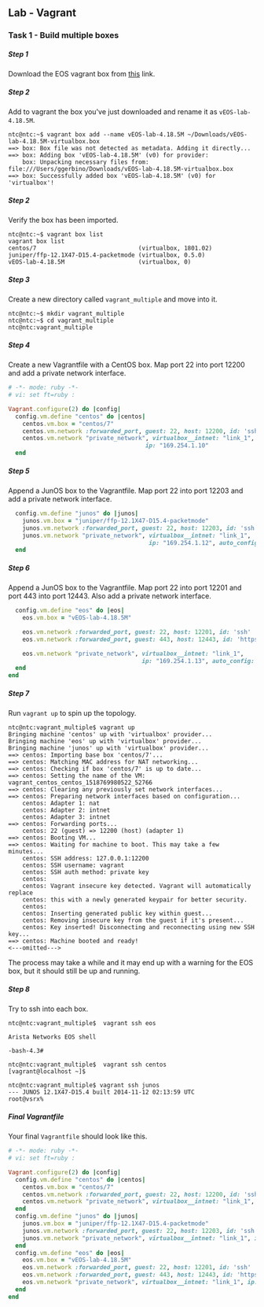 ## Lab - Vagrant

### Task 1 - Build multiple boxes

##### Step 1

Download the EOS vagrant box from [this](https://drive.google.com/drive/folders/1OQvC7qCFygTRXuR76xqt2fBovcgbOy_7) link.

##### Step 2

Add to vagrant the box you've just downloaded and rename it as `vEOS-lab-4.18.5M`.

```
ntc@ntc:~$ vagrant box add --name vEOS-lab-4.18.5M ~/Downloads/vEOS-lab-4.18.5M-virtualbox.box
==> box: Box file was not detected as metadata. Adding it directly...
==> box: Adding box 'vEOS-lab-4.18.5M' (v0) for provider:
    box: Unpacking necessary files from: file:///Users/ggerbino/Downloads/vEOS-lab-4.18.5M-virtualbox.box
==> box: Successfully added box 'vEOS-lab-4.18.5M' (v0) for 'virtualbox'!
```


##### Step 2

Verify the box has been imported.

```
ntc@ntc:~$ vagrant box list
vagrant box list
centos/7                             (virtualbox, 1801.02)
juniper/ffp-12.1X47-D15.4-packetmode (virtualbox, 0.5.0)
vEOS-lab-4.18.5M                     (virtualbox, 0)
```


##### Step 3

Create a new directory called `vagrant_multiple` and move into it.

```
ntc@ntc:~$ mkdir vagrant_multiple
ntc@ntc:~$ cd vagrant_multiple
ntc@ntc:vagrant_multiple
```

##### Step 4

Create a new Vagrantfile with a CentOS box. Map port 22 into port 12200 and add a private network interface.

```ruby
# -*- mode: ruby -*-
# vi: set ft=ruby :

Vagrant.configure(2) do |config|
  config.vm.define "centos" do |centos|
    centos.vm.box = "centos/7"
    centos.vm.network :forwarded_port, guest: 22, host: 12200, id: 'ssh'
    centos.vm.network "private_network", virtualbox__intnet: "link_1",
                                       ip: "169.254.1.10"
  end
```

##### Step 5

Append a JunOS box to the Vagrantfile. Map port 22 into port 12203 and add a private network interface.

```ruby
  config.vm.define "junos" do |junos|
    junos.vm.box = "juniper/ffp-12.1X47-D15.4-packetmode"
    junos.vm.network :forwarded_port, guest: 22, host: 12203, id: 'ssh'
    junos.vm.network "private_network", virtualbox__intnet: "link_1",
                                        ip: "169.254.1.12", auto_config: false
  end
```


##### Step 6

Append a JunOS box to the Vagrantfile. Map port 22 into port 12201 and port 443 into port 12443. Also add a private network interface.

```ruby
  config.vm.define "eos" do |eos|
    eos.vm.box = "vEOS-lab-4.18.5M"

    eos.vm.network :forwarded_port, guest: 22, host: 12201, id: 'ssh'
    eos.vm.network :forwarded_port, guest: 443, host: 12443, id: 'https'

    eos.vm.network "private_network", virtualbox__intnet: "link_1",
                                      ip: "169.254.1.13", auto_config: false
  end
end
```

##### Step 7

Run `vagrant up` to spin up the topology.

```
ntc@ntc:vagrant_multiple$ vagrant up
Bringing machine 'centos' up with 'virtualbox' provider...
Bringing machine 'eos' up with 'virtualbox' provider...
Bringing machine 'junos' up with 'virtualbox' provider...
==> centos: Importing base box 'centos/7'...
==> centos: Matching MAC address for NAT networking...
==> centos: Checking if box 'centos/7' is up to date...
==> centos: Setting the name of the VM: vagrant_centos_centos_1518769980522_52766
==> centos: Clearing any previously set network interfaces...
==> centos: Preparing network interfaces based on configuration...
    centos: Adapter 1: nat
    centos: Adapter 2: intnet
    centos: Adapter 3: intnet
==> centos: Forwarding ports...
    centos: 22 (guest) => 12200 (host) (adapter 1)
==> centos: Booting VM...
==> centos: Waiting for machine to boot. This may take a few minutes...
    centos: SSH address: 127.0.0.1:12200
    centos: SSH username: vagrant
    centos: SSH auth method: private key
    centos:
    centos: Vagrant insecure key detected. Vagrant will automatically replace
    centos: this with a newly generated keypair for better security.
    centos:
    centos: Inserting generated public key within guest...
    centos: Removing insecure key from the guest if it's present...
    centos: Key inserted! Disconnecting and reconnecting using new SSH key...
==> centos: Machine booted and ready!
<---omitted--->
```

The process may take a while and it may end up with a warning for the EOS box, but it should still be up and running.

##### Step 8

Try to ssh into each box.

```
ntc@ntc:vagrant_multiple$  vagrant ssh eos

Arista Networks EOS shell

-bash-4.3#
```

```
ntc@ntc:vagrant_multiple$  vagrant ssh centos
[vagrant@localhost ~]$
```

```
ntc@ntc:vagrant_multiple$ vagrant ssh junos
--- JUNOS 12.1X47-D15.4 built 2014-11-12 02:13:59 UTC
root@vsrx%
```

##### Final Vagrantfile

Your final `Vagrantfile` should look like this.

```ruby
# -*- mode: ruby -*-
# vi: set ft=ruby :

Vagrant.configure(2) do |config|
  config.vm.define "centos" do |centos|
    centos.vm.box = "centos/7"
    centos.vm.network :forwarded_port, guest: 22, host: 12200, id: 'ssh'
    centos.vm.network "private_network", virtualbox__intnet: "link_1", ip: "169.254.1.10"
  end
  config.vm.define "junos" do |junos|
    junos.vm.box = "juniper/ffp-12.1X47-D15.4-packetmode"
    junos.vm.network :forwarded_port, guest: 22, host: 12203, id: 'ssh'
    junos.vm.network "private_network", virtualbox__intnet: "link_1", ip: "169.254.1.12", auto_config: false
  end
  config.vm.define "eos" do |eos|
    eos.vm.box = "vEOS-lab-4.18.5M"
    eos.vm.network :forwarded_port, guest: 22, host: 12201, id: 'ssh'
    eos.vm.network :forwarded_port, guest: 443, host: 12443, id: 'https'
    eos.vm.network "private_network", virtualbox__intnet: "link_1", ip: "169.254.1.13", auto_config: false
  end
end
```
